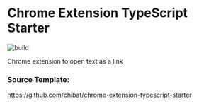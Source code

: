 # Chrome Extension TypeScript Starter

![build](https://github.com/deepakg202/chrome-open-as-link/workflows/build/badge.svg)

Chrome extension to open text as a link

### Source Template:

https://github.com/chibat/chrome-extension-typescript-starter

